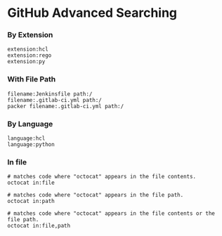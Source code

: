 # GitHub Advanced Searching

### By Extension

```text
extension:hcl
extension:rego
extension:py
```

### With File Path

```text
filename:Jenkinsfile path:/
filename:.gitlab-ci.yml path:/
packer filename:.gitlab-ci.yml path:/
```

### By Language

```text
language:hcl
language:python
```

### In file

```text
# matches code where "octocat" appears in the file contents.
octocat in:file 

# matches code where "octocat" appears in the file path.
octocat in:path

# matches code where "octocat" appears in the file contents or the file path.
octocat in:file,path
```

